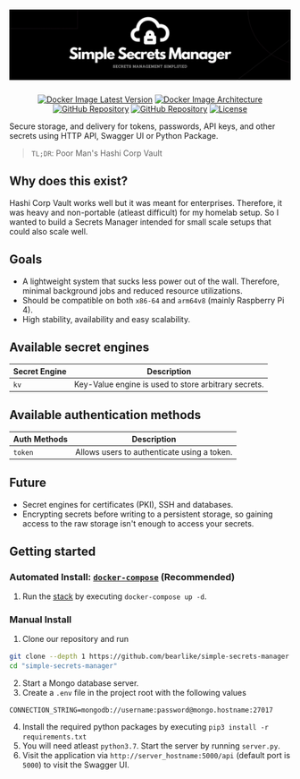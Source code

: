 <h1 align="center"><a href="#"><img alt="Simple Secrets Manager" src="docs/img/gh_banner.png" /></a></h1>
<p align="center">
    <a href="https://hub.docker.com/r/krishnaalagiri/ssm"><img alt="Docker Image Latest Version" src="https://img.shields.io/docker/v/krishnaalagiri/ssm?logo=docker&sort=semver"></a>
    <a href="https://hub.docker.com/r/krishnaalagiri/ssm"><img alt="Docker Image Architecture" src="https://img.shields.io/badge/architecture-arm64v8%20%7C%20x86__64-blue?logo=docker"></a>
    <a href="https://github.com/bearlike/simple-secrets-manager/actions/workflows/ci.yml"><img alt="GitHub Repository" src="https://img.shields.io/github/workflow/status/bearlike/simple-secrets-manager/Build%20and%20deploy%20multiarch%20image?logo=github"></a>
    <a href="https://github.com/bearlike/simple-secrets-manager"><img alt="GitHub Repository" src="https://img.shields.io/badge/GitHub-bearlike%2Fsimple--secrets--manager-blue?logo=github"></a>
    <a href="/LICENSE"><img alt="License" src="https://img.shields.io/github/license/bearlike/simple-secrets-manager"></a>

</p>


Secure storage, and delivery for tokens, passwords, API keys, and other secrets using HTTP API, Swagger UI or Python Package.
> `TL;DR`: Poor Man's Hashi Corp Vault 

## Why does this exist?
Hashi Corp Vault works well but it was meant for enterprises. Therefore, it was heavy and non-portable (atleast difficult) for my homelab setup. So I wanted to build a Secrets Manager intended for small scale setups that could also scale well. 

## Goals
- A lightweight system that sucks less power out of the wall. Therefore, minimal background jobs and reduced resource utilizations.
- Should be compatible on both `x86-64` and `arm64v8` (mainly Raspberry Pi 4).
- High stability, availability and easy scalability.      

## Available secret engines
| Secret Engine | Description |
|---------------|-------------|
| `kv`          | Key-Value engine is used to store arbitrary secrets. |

## Available authentication methods
| Auth Methods  | Description |
|---------------|-------------|
| `token`       | Allows users to authenticate using a token. |

## Future
- Secret engines for certificates (PKI), SSH and databases.
- Encrypting secrets before writing to a persistent storage, so gaining access to the raw storage isn't enough to access your secrets.

## Getting started
### Automated Install: [`docker-compose`](https://docs.docker.com/compose/install/) (Recommended)
1. Run the [stack](https://github.com/bearlike/simple-secrets-manager/blob/main/docker-compose.yml) by executing `docker-compose up -d`.

### Manual Install
1. Clone our repository and run
```bash
git clone --depth 1 https://github.com/bearlike/simple-secrets-manager simple-secrets-manager
cd "simple-secrets-manager"
```
2. Start a Mongo database server. 
3. Create a `.env` file in the project root with the following values
```
CONNECTION_STRING=mongodb://username:password@mongo.hostname:27017
```
4. Install the required python packages by executing `pip3 install -r requirements.txt`
5. You will need atleast `python3.7`. Start the server by running `server.py`.
6. Visit the application via `http://server_hostname:5000/api` (default port is `5000`) to visit the Swagger UI. 